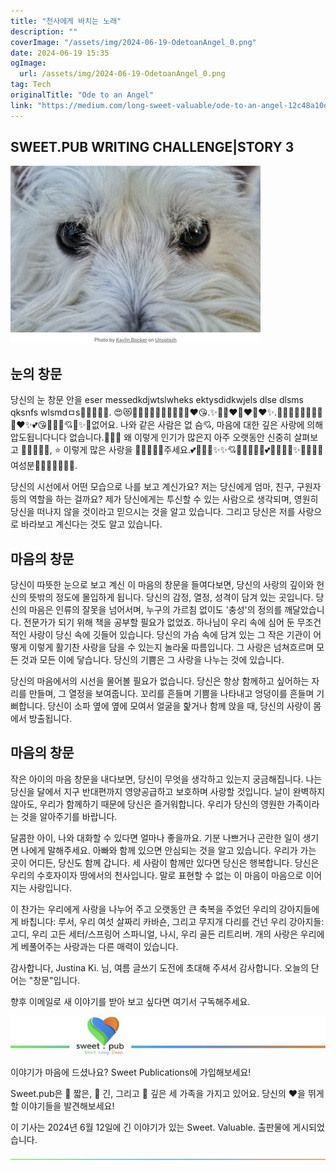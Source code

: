 ```yaml
---
title: "천사에게 바치는 노래"
description: ""
coverImage: "/assets/img/2024-06-19-OdetoanAngel_0.png"
date: 2024-06-19 15:35
ogImage: 
  url: /assets/img/2024-06-19-OdetoanAngel_0.png
tag: Tech
originalTitle: "Ode to an Angel"
link: "https://medium.com/long-sweet-valuable/ode-to-an-angel-12c48a10d557"
---
```



## SWEET.PUB WRITING CHALLENGE|STORY 3

![Image](/assets/img/2024-06-19-OdetoanAngel_0.png)

## 눈의 창문

당신의 눈 창문 안을 eser messedkdjwtslwheks ektysdidkwjels dlse dlsms qksnfs wlsmdㅁs💖💕💗💞💘. 😍😻🥰✨🌟💫💓✨🥺💕💖✨❤️😘.✨💞😊❤️💓❤️💓❤️✨.💖💞🌟💖🌟✨🥰💗💞❤️✨💕😘💓🌟🥺💘💖✨💓없어요. 나와 같은 사람은 없 슴💘, 마음에 대한 깊은 사랑에 의해 압도됩니다니다 없습니다.💓✨💓 왜 이렇게 인기가 많은지 아주 오랫동안 신중히 살펴보고 💓🌟😊💕😘, ⭐ 이렇게 많은 사랑을 💖💞💓💕😘주세요.💕💓🌟💖✨✨💘💖💓🌟💓💓💕😊💓😊😍✨💞😍🥺😍여성분💞💗💘🌙✨💖💞.

<div class="content-ad"></div>

당신의 시선에서 어떤 모습으로 나를 보고 계신가요? 저는 당신에게 엄마, 친구, 구원자 등의 역할을 하는 걸까요? 제가 당신에게는 투신할 수 있는 사람으로 생각되며, 영원히 당신을 떠나지 않을 것이라고 믿으시는 것을 알고 있습니다. 그리고 당신은 저를 사랑으로 바라보고 계신다는 것도 알고 있습니다.

## 마음의 창문

당신이 따뜻한 눈으로 보고 계신 이 마음의 창문을 들여다보면, 당신의 사랑의 깊이와 헌신의 뜻밖의 정도에 몰입하게 됩니다. 당신의 감정, 열정, 성격이 담겨 있는 곳입니다. 당신의 마음은 인류의 잘못을 넘어서며, 누구의 가르침 없이도 '충성'의 정의를 깨달았습니다. 전문가가 되기 위해 책을 공부할 필요가 없었죠. 하나님이 우리 속에 심어 둔 무조건적인 사랑이 당신 속에 깃들어 있습니다. 당신의 가슴 속에 담겨 있는 그 작은 기관이 어떻게 이렇게 활기찬 사랑을 담을 수 있는지 놀라울 따름입니다. 그 사랑은 넘쳐흐르며 모든 것과 모든 이에 닿습니다. 당신의 기쁨은 그 사랑을 나누는 것에 있습니다.

당신의 마음에서의 시선을 물어볼 필요가 없습니다. 당신은 항상 함께하고 싶어하는 자리를 만들며, 그 열정을 보여줍니다. 꼬리를 흔들며 기쁨을 나타내고 엉덩이를 흔들며 기뻐합니다. 당신이 소파 옆에 옆에 모여서 얼굴을 핥거나 함께 앉을 때, 당신의 사랑이 몸에서 방출됩니다.

<div class="content-ad"></div>

## 마음의 창문

작은 아이의 마음 창문을 내다보면, 당신이 무엇을 생각하고 있는지 궁금해집니다. 나는 당신을 달에서 지구 반대편까지 영양공급하고 보호하며 사랑할 것입니다. 날이 완벽하지 않아도, 우리가 함께하기 때문에 당신은 즐거워합니다. 우리가 당신의 영원한 가족이라는 것을 알아주기를 바랍니다.

달콤한 아이, 나와 대화할 수 있다면 얼마나 좋을까요. 기분 나쁘거나 곤란한 일이 생기면 나에게 말해주세요. 아빠와 함께 있으면 안심되는 것을 알고 있습니다. 우리가 가는 곳이 어디든, 당신도 함께 갑니다. 세 사람이 함께만 있다면 당신은 행복합니다. 당신은 우리의 수호자이자 땅에서의 천사입니다. 말로 표현할 수 없는 이 마음이 마음으로 이어지는 사랑입니다.

이 찬가는 우리에게 사랑을 나누어 주고 오랫동안 큰 축복을 주었던 우리의 강아지들에게 바칩니다: 루서, 우리 여섯 살짜리 카바숀, 그리고 무지개 다리를 건넌 우리 강아지들: 고디, 우리 고든 세터/스프링어 스파니얼, 나시, 우리 골든 리트리버. 개의 사랑은 우리에게 베풀어주는 사랑과는 다른 매력이 있습니다.

<div class="content-ad"></div>

감사합니다, Justina Ki. 님, 여름 글쓰기 도전에 초대해 주셔서 감사합니다. 오늘의 단어는 "창문"입니다.

향후 이메일로 새 이야기를 받아 보고 싶다면 여기서 구독해주세요.

![이미지](/assets/img/2024-06-19-OdetoanAngel_1.png)

이야기가 마음에 드셨나요? Sweet Publications에 가입해보세요!

<div class="content-ad"></div>

Sweet.pub은 💚 짧은, 💙 긴, 그리고 🧡 깊은 세 가족을 가지고 있어요.
당신의 ❤️을 뛰게 할 이야기들을 발견해보세요!

이 기사는 2024년 6월 12일에 긴 이야기가 있는 Sweet. Valuable. 출판물에 게시되었습니다.

![OdetoanAngel_2](/assets/img/2024-06-19-OdetoanAngel_2.png)